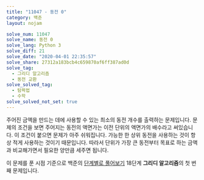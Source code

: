 ```yaml
---
title: "11047 - 동전 0"
category: 백준
layout: nojam

solve_num: 11047
solve_name: 동전 0
solve_lang: Python 3
solve_diff: 21
solve_date: "2020-04-01 22:35:57"
solve_share: 27312a183bcb4c659870af6ff387ad0d
solve_tag:
  - 그리디 알고리즘
  - 동전 교환
solve_solved_tag:
  - 탐욕법
  - 수학
solve_solved_not_set: true
---
```


주어진 금액을 만드는 데에 사용할 수 있는 최소의 동전 개수를 출력하는 문제입니다. 문제의 조건을 보면 주어지는 동전의 액면가는 이전 단위의 액면가의 배수라고 써있습니다. 이 조건이 붙으면 문제가 아주 쉬워집니다. 가능한 한 상위 동전을 사용하는 것이 항상 적게 사용하는 것이기 때문입니다. 따라서 단위가 가장 큰 동전부터 목표로 하는 금액과 비교해가면서 필요한 양만큼 세주면 됩니다.

이 문제를 푼 시점 기준으로 백준의 [단계별로 풀어보기](http://noj.am/p/s) 18단계 **그리디 알고리즘**의 첫 번째 문제입니다.
